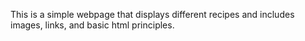 This is a simple webpage that displays different recipes and includes images, links, and basic html principles. 